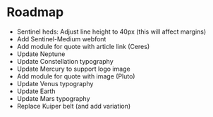 # Roadmap

- Sentinel heds: Adjust line height to 40px (this will affect margins)
- Add Sentinel-Medium webfont
- Add module for quote with article link (Ceres)
- Update Neptune
- Update Constellation typography
- Update Mercury to support logo image
- Add module for quote with image (Pluto)
- Update Venus typography
- Update Earth
- Update Mars typography
- Replace Kuiper belt (and add variation)
